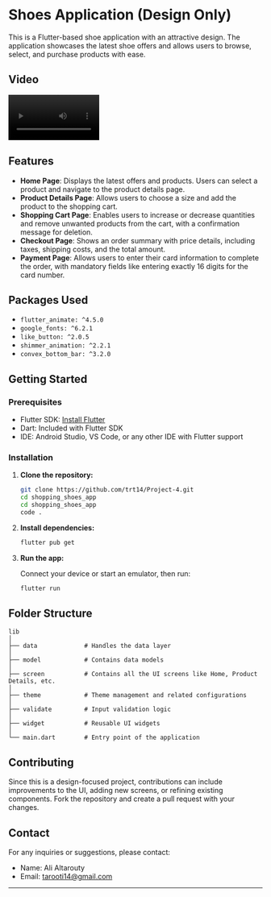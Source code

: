 # Shoes Application (Design Only)

This is a Flutter-based shoe application with an attractive design. The application showcases the latest shoe offers and allows users to browse, select, and purchase products with ease.

## Video 

<video src="./shopping-ui.mp4" width=180><video/>
## Features

- **Home Page**: Displays the latest offers and products. Users can select a product and navigate to the product details page.
- **Product Details Page**: Allows users to choose a size and add the product to the shopping cart.
- **Shopping Cart Page**: Enables users to increase or decrease quantities and remove unwanted products from the cart, with a confirmation message for deletion.
- **Checkout Page**: Shows an order summary with price details, including taxes, shipping costs, and the total amount.
- **Payment Page**: Allows users to enter their card information to complete the order, with mandatory fields like entering exactly 16 digits for the card number.

## Packages Used

- `flutter_animate: ^4.5.0`
- `google_fonts: ^6.2.1`
- `like_button: ^2.0.5`
- `shimmer_animation: ^2.2.1`
- `convex_bottom_bar: ^3.2.0`

## Getting Started

### Prerequisites

- Flutter SDK: [Install Flutter](https://flutter.dev/docs/get-started/install)
- Dart: Included with Flutter SDK
- IDE: Android Studio, VS Code, or any other IDE with Flutter support

### Installation

1. **Clone the repository:**

    ```bash
    git clone https://github.com/trt14/Project-4.git
    cd shopping_shoes_app
    cd shopping_shoes_app
    code .
    ```

2. **Install dependencies:**

    ```bash
    flutter pub get
    ```

3. **Run the app:**

    Connect your device or start an emulator, then run:

    ```bash
    flutter run
    ```

## Folder Structure

```
lib
│
├── data             # Handles the data layer
│
├── model            # Contains data models
│
├── screen           # Contains all the UI screens like Home, Product Details, etc.
│
├── theme            # Theme management and related configurations
│
├── validate         # Input validation logic
│
├── widget           # Reusable UI widgets
│
└── main.dart        # Entry point of the application
```

## Contributing

Since this is a design-focused project, contributions can include improvements to the UI, adding new screens, or refining existing components. Fork the repository and create a pull request with your changes.


## Contact

For any inquiries or suggestions, please contact:

- Name: Ali Altarouty
- Email: tarooti14@gmail.com

---
